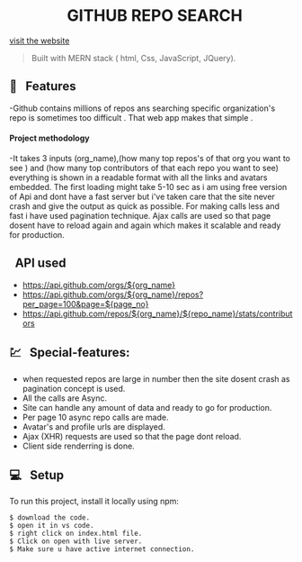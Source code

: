 <h1 align="center">   &nbsp; GITHUB REPO SEARCH  </h1>

[visit the website](https://vigilant-saha-feb2b6.netlify.app/)

> Built with MERN stack ( html, Css, JavaScript, JQuery).

## 📜 &nbsp; Features
-Github contains millions of repos ans searching specific organization's repo is sometimes too difficult . That web app makes that simple .  

#### Project methodology

-It takes 3 inputs (org_name),(how many top repos's of that org you want to see ) and (how many top contributors of that each repo you want to see)
everything is shown in a readable format with all the links and avatars embedded. The first loading might take 5-10 sec as i am using free version of Api and dont have a fast server but i've taken care that the site never crash and give the output as quick as possible. For making calls less and fast i have used pagination technique. Ajax calls are used so that page dosent have to reload again and again which makes it scalable and ready for production.


## &nbsp; API used
- https://api.github.com/orgs/${org_name}
- https://api.github.com/orgs/${org_name}/repos?per_page=100&page=${page_no}
- https://api.github.com/repos/${org_name}/${repo_name}/stats/contributors


## 💹 &nbsp; Special-features:
- when requested repos are large in number then the site dosent crash as pagination concept is used.
- All the calls are Async.
- Site can handle any amount of data and ready to go for production.
- Per page 10 async repo calls are made.
- Avatar's and profile urls are displayed.
- Ajax (XHR) requests are used so that the page dont reload.
- Client side renderring is done.


## 💻 &nbsp; Setup

To run this project, install it locally using npm:

```
$ download the code.
$ open it in vs code.
$ right click on index.html file.
$ Click on open with live server.
$ Make sure u have active internet connection.

    
